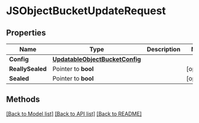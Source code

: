# JSObjectBucketUpdateRequest

## Properties

Name | Type | Description | Notes
------------ | ------------- | ------------- | -------------
**Config** | [**UpdatableObjectBucketConfig**](UpdatableObjectBucketConfig.md) |  | 
**ReallySealed** | Pointer to **bool** |  | [optional] 
**Sealed** | Pointer to **bool** |  | [optional] 

## Methods


[[Back to Model list]](../README.md#documentation-for-models) [[Back to API list]](../README.md#documentation-for-api-endpoints) [[Back to README]](../README.md)


